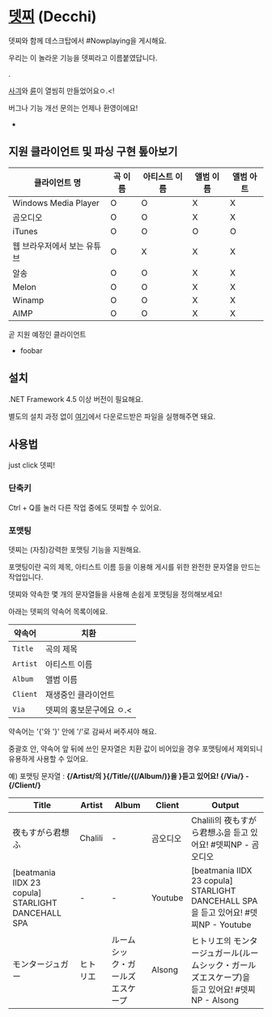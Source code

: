 # [뎃찌](https://github.com/Usagination/Decchi/releases/latest) (Decchi)

뎃찌와 함께 데스크탑에서 #Nowplaying을 게시해요.

우리는 이 놀라운 기능을 뎃찌라고 이름붙였답니다.

.


[사긔](https://github.com/Usagination)와 [륜](https://github.com/RyuaNerin)이 열씸히 만들었어요ㅇ.<!

버그나 기능 개선 문의는 언제나 환영이에요!

-


## 지원 클라이언트 및 파싱 구현 톺아보기

|클라이언트 명|곡 이름|아티스트 이름|앨범 이름|앨범 아트|
|---|---|---|---|---|
|Windows Media Player|O|O|X|X|
|곰오디오|O|O|X|X|
|iTunes|O|O|O|O|
|웹 브라우저에서 보는 유튜브|O|X|X|X|
|알송|O|O|X|X|
|Melon|O|O|X|X|
|Winamp|O|O|X|X|
|AIMP|O|O|X|X|

곧 지원 예정인 클라이언트

- foobar

## 설치

.NET Framework 4.5 이상 버전이 필요해요.

별도의 설치 과정 없이 [여기](https://github.com/Usagination/Decchi/releases/latest)에서 다운로드받은 파일을 실행해주면 돼요.

## 사용법

just click 뎃찌!

### 단축키

Ctrl + Q를 눌러 다른 작업 중에도 뎃찌할 수 있어요.

### 포맷팅

뎃찌는 (자칭)강력한 포맷팅 기능을 지원해요.

포맷팅이란 곡의 제목, 아티스트 이름 등을 이용해 게시를 위한 완전한 문자열을 만드는 작업입니다.

뎃찌와 약속한 몇 개의 문자열들을 사용해 손쉽게 포맷팅을 정의해보세요!

아래는 뎃찌의 약속어 목록이에요.

|약속어|치환|
|---|---|
|`Title`|곡의 제목|
|`Artist`|아티스트 이름|
|`Album`|앨범 이름|
|`Client`|재생중인 클라이언트|
|`Via`|뎃찌의 홍보문구에요 ㅇ.<|

약속어는 '{'와 '}' 안에 '/'로 감싸서 써주셔야 해요.

중괄호 안, 약속어 앞 뒤에 쓰인 문자열은 치환 값이 비어있을 경우 포맷팅에서 제외되니 유용하게 사용할 수 있어요.

예) 포맷팅 문자열 : <b>{/Artist/의 }{/Title/{(/Album/)}을 }듣고 있어요! {/Via/} - {/Client/} </b>

|Title|Artist|Album|Client|Output|
|---|---|---|---|---|
|夜もすがら君想ふ|Chalili|-|곰오디오|Chalili의 夜もすがら君想ふ을 듣고 있어요! #뎃찌NP - 곰오디오|
|[beatmania IIDX 23 copula] STARLIGHT DANCEHALL SPA|-|-|Youtube|[beatmania IIDX 23 copula] STARLIGHT DANCEHALL SPA을 듣고 있어요! #뎃찌NP - Youtube|
|モンタージュガー|ヒトリエ|ルームシック・ガールズエスケープ|Alsong|ヒトリエ의 モンタージュガール(ルームシック・ガールズエスケープ)을 듣고 있어요! #뎃찌NP - Alsong|
